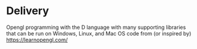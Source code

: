 # Delivery
Opengl programming with the D language with many supporting libraries that can be run on Windows, Linux, and Mac OS
code from (or inspired by) https://learnopengl.com/
